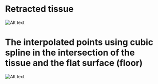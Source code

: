 # Retracted tissue
![Alt text](./tissue.png)

# The interpolated points using cubic spline in the intersection of the tissue and the flat surface (floor) 
![Alt text](./cubic_spline.png)
